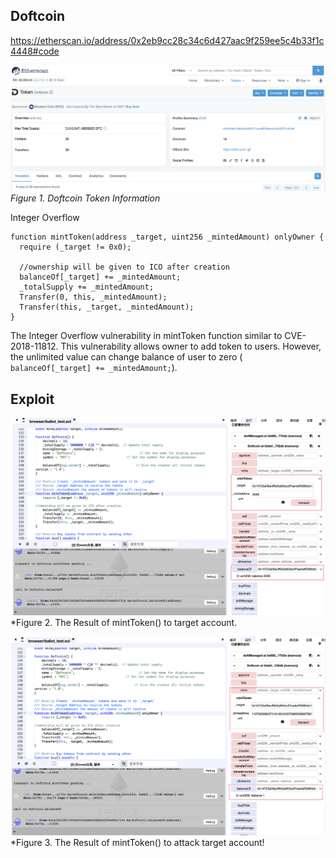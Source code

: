 Doftcoin
---------------
https://etherscan.io/address/0x2eb9cc28c34c6d427aac9f259ee5c4b33f1c4448#code

![](./img/DFC.png)
  *Figure 1. Doftcoin Token Information*

Integer Overflow


	function mintToken(address _target, uint256 _mintedAmount) onlyOwner {
	  require (_target != 0x0);
	
	  //ownership will be given to ICO after creation
	  balanceOf[_target] += _mintedAmount;
	  _totalSupply += _mintedAmount;
	  Transfer(0, this, _mintedAmount);
	  Transfer(this, _target, _mintedAmount);
	}

The  Integer Overflow vulnerability in mintToken function similar to CVE-2018-11812. This vulnerability allows owner to add token to users. However, the unlimited value can change balance of user to zero (``` balanceOf[_target] += _mintedAmount;```).

## Exploit

![](./img/DSC-1.png)
*Figure 2. The Result of mintToken() to target account.

![](./img/DSC-2.png)
*Figure 3. The Result of mintToken() to attack target account!

